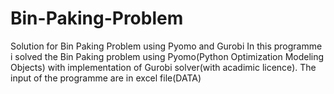 # Bin-Paking-Problem
Solution for Bin Paking Problem using Pyomo and Gurobi
In this programme i solved the Bin Paking problem using Pyomo(Python Optimization Modeling Objects) with implementation of Gurobi solver(with acadimic licence).
The input of the programme are in excel file(DATA)
